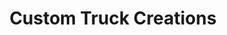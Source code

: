 ---
title: "Custom Truck Creations"
url: /east-rochester/custom-truck-creations/
shop: car parts
---